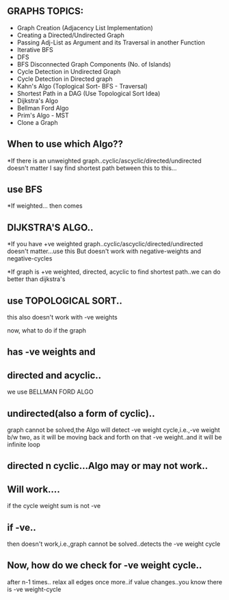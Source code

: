 ## GRAPHS TOPICS:

* Graph Creation (Adjacency List Implementation)
* Creating a Directed/Undirected Graph
* Passing Adj-List as Argument and its Traversal in another Function
* Iterative BFS
* DFS
* BFS Disconnected Graph Components (No. of Islands)
* Cycle Detection in Undirected Graph
* Cycle Detection in Directed graph
* Kahn's Algo (Toplogical Sort- BFS - Traversal)
* Shortest Path in a DAG (Use Topological Sort Idea)
* Dijkstra's Algo
* Bellman Ford Algo
* Prim's Algo - MST
* Clone a Graph


## When to use which Algo??

*If there is an unweighted graph..cyclic/ascyclic/directed/undirected doesn't matter
 I say find shortest path between this to this...
## use BFS

*If weighted...
 then comes
 ## DIJKSTRA'S ALGO..
*If you have +ve weighted graph..cyclic/ascyclic/directed/undirected doesn't matter...use this
 But doesn't work with negative-weights and negative-cycles

*If graph is +ve weighted, directed, acyclic to find shortest path..we can do better than dijkstra's
## use TOPOLOGICAL SORT..
this also doesn't work with -ve weights


now, what to do if the graph
## has -ve weights and
 
## directed and acyclic..
we use BELLMAN FORD ALGO

## undirected(also a form of cyclic)..
graph cannot be solved,the Algo will detect -ve weight cycle,i.e.,-ve weight b/w two,
as it will be moving back and forth on that -ve weight..and it will be infinite loop

## directed n cyclic...Algo may or may not work..
## Will work....
if the cycle weight sum is not -ve

## if -ve..
then doesn't work,i.e.,graph cannot be solved..detects the -ve weight cycle

## Now, how do we check for -ve weight cycle..
after n-1 times..
relax all edges once more..if value changes..you know there is -ve weight-cycle
